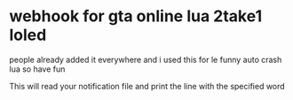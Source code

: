 # webhook for gta online lua 2take1 loled
people already added it everywhere and i used this for le funny auto crash lua so have fun



 This will read your notification file and print the line with the specified word
